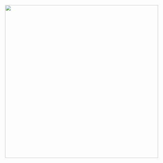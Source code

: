 
<img src="https://user-images.githubusercontent.com/1465496/117082237-b48a2880-ad0f-11eb-885c-47c3d3ee415c.gif" width="500">
